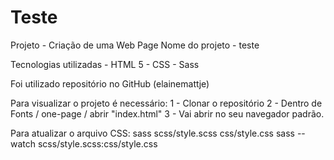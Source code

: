 # Teste
Projeto - Criação de uma Web Page 
Nome do projeto - teste

Tecnologias utilizadas
    -   HTML 5
    -   CSS
    -   Sass

Foi utilizado repositório no GitHub (elainemattje)

Para visualizar o projeto é necessário:
    1 - Clonar o repositório
    2 - Dentro de Fonts / one-page / abrir "index.html"
    3 - Vai abrir no seu navegador padrão.

Para atualizar o arquivo CSS:
    sass scss/style.scss css/style.css
    sass --watch scss/style.scss:css/style.css
    